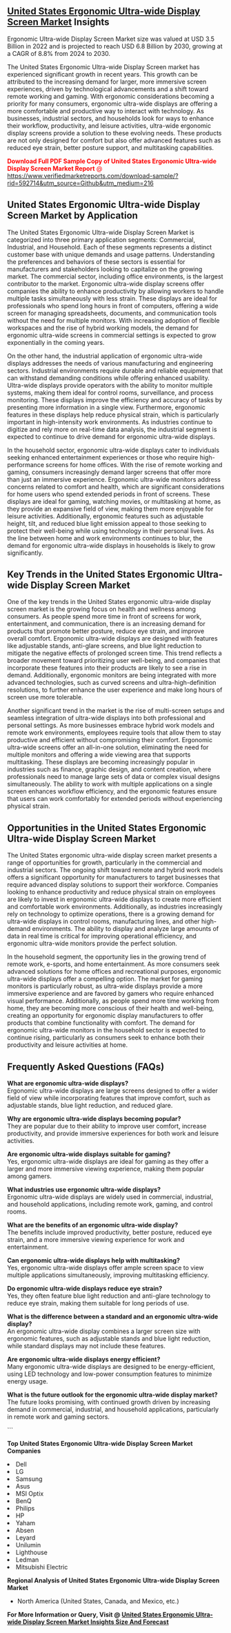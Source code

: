<h2><a href="https://www.verifiedmarketreports.com/download-sample/?rid=592714&amp;utm_source=Github&amp;utm_medium=216" target="_blank">United States Ergonomic Ultra-wide Display Screen Market</a> Insights</h2><p>Ergonomic Ultra-wide Display Screen Market size was valued at USD 3.5 Billion in 2022 and is projected to reach USD 6.8 Billion by 2030, growing at a CAGR of 8.8% from 2024 to 2030.</p><p><p>The United States Ergonomic Ultra-wide Display Screen market has experienced significant growth in recent years. This growth can be attributed to the increasing demand for larger, more immersive screen experiences, driven by technological advancements and a shift toward remote working and gaming. With ergonomic considerations becoming a priority for many consumers, ergonomic ultra-wide displays are offering a more comfortable and productive way to interact with technology. As businesses, industrial sectors, and households look for ways to enhance their workflow, productivity, and leisure activities, ultra-wide ergonomic display screens provide a solution to these evolving needs. These products are not only designed for comfort but also offer advanced features such as reduced eye strain, better posture support, and multitasking capabilities. <p><span class=""><span style="color: #ff0000;"><strong>Download Full PDF Sample Copy of United States Ergonomic Ultra-wide Display Screen Market Report</strong> @ </span><a href="https://www.verifiedmarketreports.com/download-sample/?rid=592714&amp;utm_source=Github&amp;utm_medium=216" target="_blank">https://www.verifiedmarketreports.com/download-sample/?rid=592714&amp;utm_source=Github&amp;utm_medium=216</a></span></p></p><h2>United States Ergonomic Ultra-wide Display Screen Market by Application</h2><p>The United States Ergonomic Ultra-wide Display Screen Market is categorized into three primary application segments: Commercial, Industrial, and Household. Each of these segments represents a distinct customer base with unique demands and usage patterns. Understanding the preferences and behaviors of these sectors is essential for manufacturers and stakeholders looking to capitalize on the growing market. The commercial sector, including office environments, is the largest contributor to the market. Ergonomic ultra-wide display screens offer companies the ability to enhance productivity by allowing workers to handle multiple tasks simultaneously with less strain. These displays are ideal for professionals who spend long hours in front of computers, offering a wide screen for managing spreadsheets, documents, and communication tools without the need for multiple monitors. With increasing adoption of flexible workspaces and the rise of hybrid working models, the demand for ergonomic ultra-wide screens in commercial settings is expected to grow exponentially in the coming years.<p>On the other hand, the industrial application of ergonomic ultra-wide displays addresses the needs of various manufacturing and engineering sectors. Industrial environments require durable and reliable equipment that can withstand demanding conditions while offering enhanced usability. Ultra-wide displays provide operators with the ability to monitor multiple systems, making them ideal for control rooms, surveillance, and process monitoring. These displays improve the efficiency and accuracy of tasks by presenting more information in a single view. Furthermore, ergonomic features in these displays help reduce physical strain, which is particularly important in high-intensity work environments. As industries continue to digitize and rely more on real-time data analysis, the industrial segment is expected to continue to drive demand for ergonomic ultra-wide displays.<p>In the household sector, ergonomic ultra-wide displays cater to individuals seeking enhanced entertainment experiences or those who require high-performance screens for home offices. With the rise of remote working and gaming, consumers increasingly demand larger screens that offer more than just an immersive experience. Ergonomic ultra-wide monitors address concerns related to comfort and health, which are significant considerations for home users who spend extended periods in front of screens. These displays are ideal for gaming, watching movies, or multitasking at home, as they provide an expansive field of view, making them more enjoyable for leisure activities. Additionally, ergonomic features such as adjustable height, tilt, and reduced blue light emission appeal to those seeking to protect their well-being while using technology in their personal lives. As the line between home and work environments continues to blur, the demand for ergonomic ultra-wide displays in households is likely to grow significantly.<h2>Key Trends in the United States Ergonomic Ultra-wide Display Screen Market</h2><p>One of the key trends in the United States ergonomic ultra-wide display screen market is the growing focus on health and wellness among consumers. As people spend more time in front of screens for work, entertainment, and communication, there is an increasing demand for products that promote better posture, reduce eye strain, and improve overall comfort. Ergonomic ultra-wide displays are designed with features like adjustable stands, anti-glare screens, and blue light reduction to mitigate the negative effects of prolonged screen time. This trend reflects a broader movement toward prioritizing user well-being, and companies that incorporate these features into their products are likely to see a rise in demand. Additionally, ergonomic monitors are being integrated with more advanced technologies, such as curved screens and ultra-high-definition resolutions, to further enhance the user experience and make long hours of screen use more tolerable.<p>Another significant trend in the market is the rise of multi-screen setups and seamless integration of ultra-wide displays into both professional and personal settings. As more businesses embrace hybrid work models and remote work environments, employees require tools that allow them to stay productive and efficient without compromising their comfort. Ergonomic ultra-wide screens offer an all-in-one solution, eliminating the need for multiple monitors and offering a wide viewing area that supports multitasking. These displays are becoming increasingly popular in industries such as finance, graphic design, and content creation, where professionals need to manage large sets of data or complex visual designs simultaneously. The ability to work with multiple applications on a single screen enhances workflow efficiency, and the ergonomic features ensure that users can work comfortably for extended periods without experiencing physical strain.<h2>Opportunities in the United States Ergonomic Ultra-wide Display Screen Market</h2><p>The United States ergonomic ultra-wide display screen market presents a range of opportunities for growth, particularly in the commercial and industrial sectors. The ongoing shift toward remote and hybrid work models offers a significant opportunity for manufacturers to target businesses that require advanced display solutions to support their workforce. Companies looking to enhance productivity and reduce physical strain on employees are likely to invest in ergonomic ultra-wide displays to create more efficient and comfortable work environments. Additionally, as industries increasingly rely on technology to optimize operations, there is a growing demand for ultra-wide displays in control rooms, manufacturing lines, and other high-demand environments. The ability to display and analyze large amounts of data in real time is critical for improving operational efficiency, and ergonomic ultra-wide monitors provide the perfect solution.<p>In the household segment, the opportunity lies in the growing trend of remote work, e-sports, and home entertainment. As more consumers seek advanced solutions for home offices and recreational purposes, ergonomic ultra-wide displays offer a compelling option. The market for gaming monitors is particularly robust, as ultra-wide displays provide a more immersive experience and are favored by gamers who require enhanced visual performance. Additionally, as people spend more time working from home, they are becoming more conscious of their health and well-being, creating an opportunity for ergonomic display manufacturers to offer products that combine functionality with comfort. The demand for ergonomic ultra-wide monitors in the household sector is expected to continue rising, particularly as consumers seek to enhance both their productivity and leisure activities at home.<h2>Frequently Asked Questions (FAQs)</h2><p><strong>What are ergonomic ultra-wide displays?</strong> <br> Ergonomic ultra-wide displays are large screens designed to offer a wider field of view while incorporating features that improve comfort, such as adjustable stands, blue light reduction, and reduced glare.</p><p><strong>Why are ergonomic ultra-wide displays becoming popular?</strong> <br> They are popular due to their ability to improve user comfort, increase productivity, and provide immersive experiences for both work and leisure activities.</p><p><strong>Are ergonomic ultra-wide displays suitable for gaming?</strong> <br> Yes, ergonomic ultra-wide displays are ideal for gaming as they offer a larger and more immersive viewing experience, making them popular among gamers.</p><p><strong>What industries use ergonomic ultra-wide displays?</strong> <br> Ergonomic ultra-wide displays are widely used in commercial, industrial, and household applications, including remote work, gaming, and control rooms.</p><p><strong>What are the benefits of an ergonomic ultra-wide display?</strong> <br> The benefits include improved productivity, better posture, reduced eye strain, and a more immersive viewing experience for work and entertainment.</p><p><strong>Can ergonomic ultra-wide displays help with multitasking?</strong> <br> Yes, ergonomic ultra-wide displays offer ample screen space to view multiple applications simultaneously, improving multitasking efficiency.</p><p><strong>Do ergonomic ultra-wide displays reduce eye strain?</strong> <br> Yes, they often feature blue light reduction and anti-glare technology to reduce eye strain, making them suitable for long periods of use.</p><p><strong>What is the difference between a standard and an ergonomic ultra-wide display?</strong> <br> An ergonomic ultra-wide display combines a larger screen size with ergonomic features, such as adjustable stands and blue light reduction, while standard displays may not include these features.</p><p><strong>Are ergonomic ultra-wide displays energy efficient?</strong> <br> Many ergonomic ultra-wide displays are designed to be energy-efficient, using LED technology and low-power consumption features to minimize energy usage.</p><p><strong>What is the future outlook for the ergonomic ultra-wide display market?</strong> <br> The future looks promising, with continued growth driven by increasing demand in commercial, industrial, and household applications, particularly in remote work and gaming sectors.</p>```</p><p><strong>Top United States Ergonomic Ultra-wide Display Screen Market Companies</strong></p><div data-test-id=""><p><li>Dell</li><li> LG</li><li> Samsung</li><li> Asus</li><li> MSI Optix</li><li> BenQ</li><li> Philips</li><li> HP</li><li> Yaham</li><li> Absen</li><li> Leyard</li><li> Unilumin</li><li> Lighthouse</li><li> Ledman</li><li> Mitsubishi Electric</li></p><div><strong>Regional Analysis of&nbsp;United States Ergonomic Ultra-wide Display Screen Market</strong></div><ul><li dir="ltr"><p dir="ltr">North America&nbsp;(United States, Canada, and Mexico, etc.)</p></li></ul><p><strong>For More Information or Query, Visit @&nbsp;</strong><strong><a href="https://www.verifiedmarketreports.com/product/ergonomic-ultra-wide-display-screen-market/?utm_source=Github&amp;utm_medium=216" target="_blank">United States Ergonomic Ultra-wide Display Screen Market Insights Size And Forecast</a></strong></p></div>

